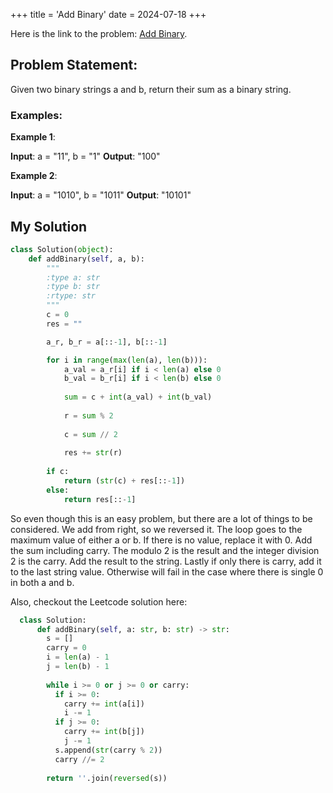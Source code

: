 +++
title = 'Add Binary'
date = 2024-07-18
+++


Here is the link to the problem: [Add Binary](https://leetcode.com/problems/add-binary/description/).

## Problem Statement:

Given two binary strings a and b, return their sum as a binary string.

### Examples:

**Example 1**:

**Input**: a = "11", b = "1"
**Output**: "100"

**Example 2**:

**Input**: a = "1010", b = "1011"
**Output**: "10101"


## My Solution

```python
class Solution(object):
    def addBinary(self, a, b):
        """
        :type a: str
        :type b: str
        :rtype: str
        """
        c = 0
        res = ""

        a_r, b_r = a[::-1], b[::-1]

        for i in range(max(len(a), len(b))):
            a_val = a_r[i] if i < len(a) else 0
            b_val = b_r[i] if i < len(b) else 0
            
            sum = c + int(a_val) + int(b_val)
            
            r = sum % 2
            
            c = sum // 2
            
            res += str(r)
            
        if c:
            return (str(c) + res[::-1])
        else:
            return res[::-1]
```
So even though this is an easy problem, but there are a lot of things to be considered. We add from right, so we reversed it. The loop goes to the maximum value of either a or b. If there is no value, replace it with 0. Add the sum including carry. The modulo 2 is the result and the integer division 2 is the carry. Add the result to the string. Lastly if only there is carry, add it to the last string value. Otherwise will fail in the case where there is single 0 in both a and b.

Also, checkout the Leetcode solution here:
```python
  class Solution:
	  def addBinary(self, a: str, b: str) -> str:
	    s = []
	    carry = 0
	    i = len(a) - 1
	    j = len(b) - 1
	
	    while i >= 0 or j >= 0 or carry:
	      if i >= 0:
	        carry += int(a[i])
	        i -= 1
	      if j >= 0:
	        carry += int(b[j])
	        j -= 1
	      s.append(str(carry % 2))
	      carry //= 2
	
	    return ''.join(reversed(s))
```

